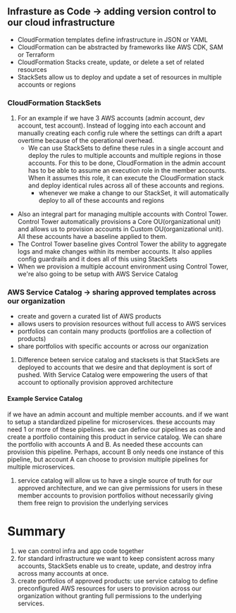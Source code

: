 ## Infrasture as Code -> adding version control to our cloud infrastructure
- CloudFormation templates define infrastructure in JSON or YAML
- CloudFormation can be abstracted by frameworks like AWS CDK, SAM or Terraform
- CloudFormation Stacks create, update, or delete a set of related resources
- StackSets allow us to deploy and update a set of resources in multiple accounts or regions

### CloudFormation StackSets
1. For an example if we have 3 AWS accounts (admin account, dev account, test account). Instead of logging into each account and manually creating each config rule where the settings can drift a apart overtime because of the operational overhead. 
    - We can use StackSets to define these rules in a single account and deploy the rules to multiple accounts and multiple regions in those accounts. For this to be done, CloudFormation in the admin account has to be able to assume an execution role in the member accounts. When it assumes this role, it can execute the CloudFormation stack and deploy identical rules across all of these accounts and regions.
        - whenever we make a change to our StackSet, it will automatically deploy to all of these accounts and regions 
- Also an integral part for managing multiple accounts with Control Tower.
Control Tower automatically provisions a Core OU(organizational unit) and allows us to provision accounts in Custom OU(organizational unit). All these accounts have a baseline applied to them.
- The Control Tower baseline gives Control Tower the ability to aggregate logs and make changes within its member accounts. It also applies config guardrails and it does all of this using StackSets
- When we provision a multiple account environment using Control Tower, we're also going to be setup with AWS Service Catalog

### AWS Service Catalog -> sharing approved templates across our organization
- create and govern a curated list of AWS products
- allows users to provision resources without full access to AWS services
- portfolios can contain many products (portfolios are a collection of products)
- share portfolios with specific accounts or across our organization

1. Difference beteen service catalog and stacksets is that StackSets are deployed to accounts that we desire and that deployment is sort of pushed. With Service Catalog were empowering the users of that account to optionally provision approved architecture 

#### Example Service Catalog
if we have an admin account and multiple member accounts. and if we want to setup a standardized pipeline for microservices. these accounts may need 1 or more of these pipelines. we can define our pipelines as code and create a portfolio containing this product in service catalog. We can share the portfolio with accounts A and B. As needed these accounts can provision this pipeline. Perhaps, account B only needs one instance of this pipeline, but account A can choose to provision multiple pipelines for multiple microservices.
1. service catalog will allow us to have a single source of truth for our approved architecture, and we can give permissions for users in these member accounts to provision portfolios without necessarily giving them free reign to provision the underlying services

# Summary
1. we can control infra and app code together 
2. for standard infrastructure we want to keep consistent across many accounts, StackSets enable us to create, update, and destroy infra across many accounts at once.
3. create portfolios of approved products: use service catalog to define preconfigured AWS resources for users to provision across our organization without granting full permissions to the underlying services.